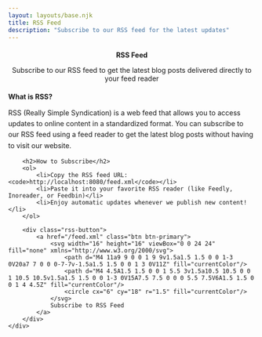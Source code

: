 ```yaml
---
layout: layouts/base.njk
title: RSS Feed
description: "Subscribe to our RSS feed for the latest updates"
---
```


<section class="rss-header">
    <h1>RSS Feed</h1>
    <p class="lead">Subscribe to our RSS feed to get the latest blog posts delivered directly to your feed reader</p>
</section>

<section class="rss-content">
    <div class="rss-info">
        <h2>What is RSS?</h2>
        <p>RSS (Really Simple Syndication) is a web feed that allows you to access updates to online content in a standardized format. You can subscribe to our RSS feed using a feed reader to get the latest blog posts without having to visit our website.</p>
        
        <h2>How to Subscribe</h2>
        <ol>
            <li>Copy the RSS feed URL: <code>http://localhost:8080/feed.xml</code></li>
            <li>Paste it into your favorite RSS reader (like Feedly, Inoreader, or Feedbin)</li>
            <li>Enjoy automatic updates whenever we publish new content!</li>
        </ol>
        
        <div class="rss-button">
            <a href="/feed.xml" class="btn btn-primary">
                <svg width="16" height="16" viewBox="0 0 24 24" fill="none" xmlns="http://www.w3.org/2000/svg">
                    <path d="M4 11a9 9 0 0 1 9 9v1.5a1.5 1.5 0 0 1-3 0V20a7 7 0 0 0-7-7v-1.5a1.5 1.5 0 0 1 3 0V11Z" fill="currentColor"/>
                    <path d="M4 4.5A1.5 1.5 0 0 1 5.5 3v1.5a10.5 10.5 0 0 1 10.5 10.5v1.5a1.5 1.5 0 0 1-3 0V15A7.5 7.5 0 0 0 5.5 7.5V6A1.5 1.5 0 0 1 4 4.5Z" fill="currentColor"/>
                    <circle cx="6" cy="18" r="1.5" fill="currentColor"/>
                </svg>
                Subscribe to RSS Feed
            </a>
        </div>
    </div>
</section>

<style>
.rss-header {
    text-align: center;
    margin-bottom: var(--spacing-3xl);
}

.rss-header h1 {
    font-size: var(--font-size-4xl);
    margin-bottom: var(--spacing-lg);
}

.rss-content {
    max-width: 800px;
    margin: 0 auto;
}

.rss-info {
    background-color: var(--color-white);
    border-radius: var(--radius-lg);
    box-shadow: var(--shadow-md);
    padding: var(--spacing-2xl);
}

.rss-info h2 {
    font-size: var(--font-size-2xl);
    margin-bottom: var(--spacing-md);
    color: var(--color-accent);
}

.rss-info p, .rss-info li {
    color: var(--color-primary);
    line-height: 1.6;
    margin-bottom: var(--spacing-md);
}

.rss-info ol {
    margin-left: var(--spacing-lg);
}

.rss-info code {
    background-color: var(--color-secondary-light);
    color: var(--color-secondary-dark);
    padding: var(--spacing-xs) var(--spacing-sm);
    border-radius: var(--radius-sm);
    font-family: var(--font-family-mono);
}

.rss-button {
    text-align: center;
    margin-top: var(--spacing-xl);
}

.rss-button .btn {
    display: inline-flex;
    align-items: center;
    gap: var(--spacing-sm);
}

@media (max-width: 768px) {
    .rss-info {
        padding: var(--spacing-lg);
    }
}
</style>
